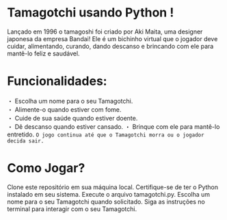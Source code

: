 # Tamagotchi usando Python ! 

Lançado em 1996 o tamagoshi foi criado por Aki Maita, uma designer japonesa da empresa Bandai! Ele é um bichinho virtual que o jogador deve cuidar, alimentando, curando, dando descanso e brincando com ele para mantê-lo feliz e saudável.

# Funcionalidades:
・ Escolha um nome para o seu Tamagotchi.‎ ‎ ‎ ‎ ‎ ‎ ‎ ‎ ‎ ‎ ‎ ‎ ‎ ‎ ‎ ‎ ‎ ‎ ‎ ‎ ‎ ‎ ‎ ‎ ‎ ‎ ‎ ‎ ‎ ‎ ‎ ‎ ‎ ‎ ‎ ‎ ‎ ‎ ‎ ‎ ‎ ‎  
・ Alimente-o quando estiver com fome.‎ ‎ ‎ ‎ ‎ ‎ ‎ ‎ ‎ ‎ ‎ ‎ ‎ ‎ ‎ ‎ ‎ ‎ ‎ ‎ ‎ ‎ ‎ ‎ ‎ ‎ ‎ ‎ ‎ ‎ ‎ ‎ ‎ ‎ ‎ ‎ ‎ ‎ ‎ ‎ ‎ ‎  
・ Cuide de sua saúde quando estiver doente.‎ ‎ ‎ ‎ ‎ ‎ ‎ ‎ ‎ ‎ ‎ ‎ ‎ ‎ ‎ ‎ ‎ ‎ ‎ ‎ ‎ ‎ ‎ ‎ ‎ ‎ ‎ ‎ ‎ ‎ ‎ ‎ ‎ ‎ ‎ ‎ ‎ ‎ ‎ ‎ ‎ ‎  
・ Dê descanso quando estiver cansado.
・ Brinque com ele para mantê-lo entretido.
`O jogo continua até que o Tamagotchi morra ou o jogador decida sair.`

# Como Jogar?
Clone este repositório em sua máquina local.
Certifique-se de ter o Python instalado em seu sistema.
Execute o arquivo tamagotchi.py.
Escolha um nome para o seu Tamagotchi quando solicitado.
Siga as instruções no terminal para interagir com o seu Tamagotchi.

